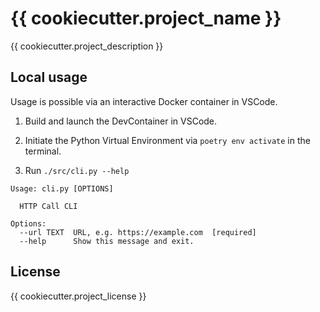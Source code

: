# {{ cookiecutter.project_name }}

{{ cookiecutter.project_description }}

## Local usage

Usage is possible via an interactive Docker container in VSCode.

1. Build and launch the DevContainer in VSCode.

2. Initiate the Python Virtual Environment via `poetry env activate` in the terminal.

3. Run `./src/cli.py --help`

```
Usage: cli.py [OPTIONS]

  HTTP Call CLI

Options:
  --url TEXT  URL, e.g. https://example.com  [required]
  --help      Show this message and exit.
```

## License

{{ cookiecutter.project_license }}
